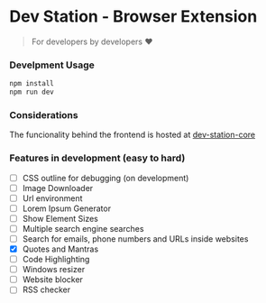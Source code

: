 # Dev Station - Browser Extension

> For developers by developers ❤️

### Develpment Usage
```sh
npm install 
npm run dev
```

### Considerations 
The funcionality behind the frontend is hosted at [dev-station-core](https://github.com/cr0wg4n/dev-station-core)

### Features in development (easy to hard)
- [ ] CSS outline for debugging (on development)
- [ ] Image Downloader
- [ ] Url environment
- [ ] Lorem Ipsum Generator
- [ ] Show Element Sizes
- [ ] Multiple search engine searches
- [ ] Search for emails, phone numbers and URLs inside websites
- [x] Quotes and Mantras
- [ ] Code Highlighting
- [ ] Windows resizer
- [ ] Website blocker
- [ ] RSS checker
